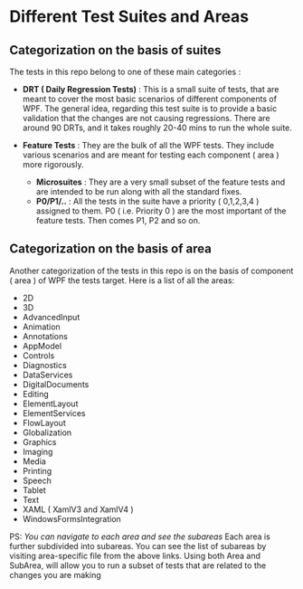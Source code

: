 # Different Test Suites and Areas

## Categorization on the basis of suites
The tests in this repo belong to one of these main categories : 

- **DRT ( Daily Regression Tests)** : This is a small suite of tests, that are meant to cover the most basic scenarios of different components of WPF. The general idea, regarding this test suite is to provide a basic validation that the changes are not causing regressions. There are around 90 DRTs, and it takes roughly 20-40 mins to run the whole suite.
   
- **Feature Tests** : They are the bulk of all the WPF tests. They include various scenarios and are meant for testing each component ( area ) more rigorously. 
  - **Microsuites** : They are a very small subset of the feature tests and are intended to be run along with all the standard fixes. 
  - **P0/P1/..** : All the tests in the suite have a priority ( 0,1,2,3,4 ) assigned to them. P0 ( i.e. Priority 0 ) are the most important of the feature tests. Then comes P1, P2 and so on. 


## Categorization on the basis of area
Another categorization of the tests in this repo is on the basis of component ( area ) of WPF the tests target. Here is a list of all the areas:
- 2D
- 3D
- AdvancedInput
- Animation
- Annotations
- AppModel
- Controls
- Diagnostics
- DataServices
- DigitalDocuments
- Editing
- ElementLayout
- ElementServices
- FlowLayout
- Globalization
- Graphics
- Imaging
- Media
- Printing
- Speech
- Tablet
- Text
- XAML ( XamlV3 and XamlV4 )
- WindowsFormsIntegration

PS: *You can navigate to each area and see the subareas*
Each area is further subdivided into subareas. You can see the list of subareas by visiting area-specific file from the above links. Using both Area and SubArea, will allow you to run a subset of tests that are related to the changes you are making 